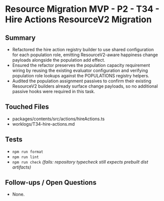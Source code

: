 # Resource Migration MVP - P2 - T34 - Hire Actions ResourceV2 Migration

## Summary

- Refactored the hire action registry builder to use shared configuration for each population role, emitting ResourceV2-aware happiness change payloads alongside the population add effect.
- Ensured the refactor preserves the population capacity requirement wiring by reusing the existing evaluator configuration and verifying population role lookups against the POPULATIONS registry helpers.
- Audited the population assignment passives to confirm their existing ResourceV2 builders already surface change payloads, so no additional passive hooks were required in this task.

## Touched Files

- packages/contents/src/actions/hireActions.ts
- worklogs/T34-hire-actions.md

## Tests

- `npm run format`
- `npm run lint`
- `npm run check` _(fails: repository typecheck still expects prebuilt dist artifacts)_

## Follow-ups / Open Questions

- None.
